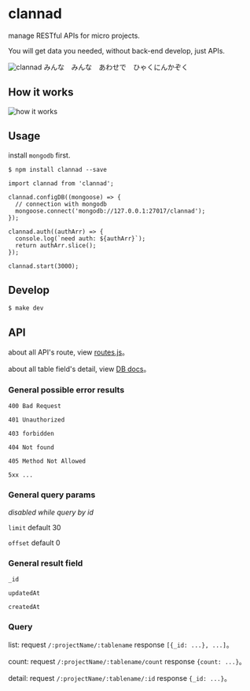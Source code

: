 # clannad
manage RESTful APIs for micro projects.

You will get data you needed, without back-end develop, just APIs.

![clannad](http://i2.piimg.com/567571/f54cc07c01cae98d.png)
みんな　みんな　あわせで　ひゃくにんかぞく 

## How it works

![how it works](http://i2.piimg.com/567571/404987cefe28abf7.png)

## Usage

install `mongodb` first.

```
$ npm install clannad --save
```

```
import clannad from 'clannad';

clannad.configDB((mongoose) => {
  // connection with mongodb
  mongoose.connect('mongodb://127.0.0.1:27017/clannad');
});

clannad.auth((authArr) => {
  console.log(`need auth: ${authArr}`);
  return authArr.slice();
});

clannad.start(3000);
```

## Develop

```
$ make dev
```

## API

about all API's route, view [routes.js](https://github.com/youngerheart/restdaze/blob/master/routes.js)。

about all table field's detail, view [DB docs](https://github.com/youngerheart/restdaze/tree/master/schemas/README.md)。

### General possible error results

`400 Bad Request`

`401 Unauthorized`

`403 forbidden`

`404 Not found`

`405 Method Not Allowed`

`5xx ...`

### General query params

*disabled while query by id*

`limit` default 30

`offset` default 0

### General result field

`_id`

`updatedAt`

`createdAt`

### Query

list: request `/:projectName/:tablename` response `[{_id: ...}, ...]`。

count: request `/:projectName/:tablename/count` response `{count: ...}`。

detail: request `/:projectName/:tablename/:id` response `{_id: ...}`。

